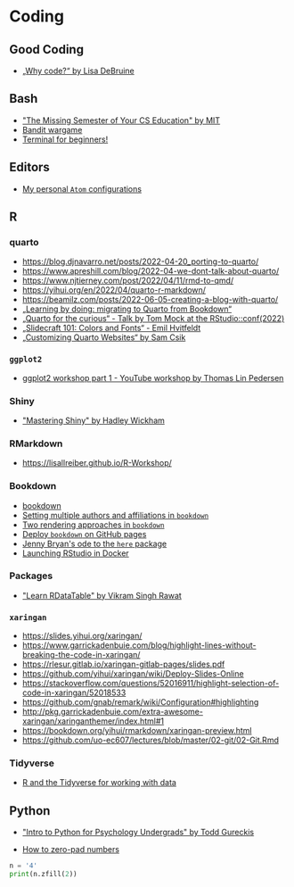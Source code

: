 # Coding

## Good Coding

- [„Why code?“ by Lisa DeBruine](https://debruine.github.io/why-code/)

## Bash

- ["The Missing Semester of Your CS Education" by MIT](https://missing.csail.mit.edu/)
- [Bandit wargame](https://overthewire.org/wargames/bandit/)
- [Terminal for beginners!](https://medium.com/@grace.m.nolan/terminal-for-beginners-e492ba10902a)

## Editors

- [My personal `Atom` configurations](https://lennartwittkuhn.com/.atom/)

## R

### quarto

- https://blog.djnavarro.net/posts/2022-04-20_porting-to-quarto/
- https://www.apreshill.com/blog/2022-04-we-dont-talk-about-quarto/
- https://www.njtierney.com/post/2022/04/11/rmd-to-qmd/
- https://yihui.org/en/2022/04/quarto-r-markdown/
- https://beamilz.com/posts/2022-06-05-creating-a-blog-with-quarto/
- [„Learning by doing: migrating to Quarto from Bookdown“](https://www.openscapes.org/blog/2022/07/21/quarto-migrate/)
- [„Quarto for the curious“ - Talk by Tom Mock at the RStudio::conf(2022)](https://rstudioconf2022.sched.com/event/11iZa/quarto-for-the-curious)
- [„Slidecraft 101: Colors and Fonts“ - Emil Hvitfeldt](https://www.emilhvitfeldt.com/post/slidecraft-colors-fonts/)
- [„Customizing Quarto Websites“ by Sam Csik](https://ucsb-meds.github.io/customizing-quarto-websites/#/title-slide)

### `ggplot2`

- [ggplot2 workshop part 1 - YouTube workshop by Thomas Lin Pedersen](https://www.youtube.com/watch?v=h29g21z0a68&feature=youtu.be)

### Shiny

- ["Mastering Shiny" by Hadley Wickham](https://mastering-shiny.org/)

### RMarkdown

- https://lisallreiber.github.io/R-Workshop/

### Bookdown

- [bookdown](https://bookdown.org/yihui/bookdown/)
- [Setting multiple authors and affiliations in `bookdown`](https://bookdown.org/yihui/rmarkdown-cookbook/multiple-authors.html)
- [Two rendering approaches in `bookdown`](https://bookdown.org/yihui/bookdown/new-session.html)
- [Deploy `bookdown` on GitHub pages](https://bookdown.org/yihui/bookdown/github.html)
- [Jenny Bryan's ode to the `here` package](https://github.com/jennybc/here_here)
- [Launching RStudio in Docker](https://ropenscilabs.github.io/r-docker-tutorial/02-Launching-Docker.html)

### Packages

- ["Learn RDataTable" by Vikram Singh Rawat](https://bookdown.org/content/2746/)

### `xaringan`

- https://slides.yihui.org/xaringan/
- https://www.garrickadenbuie.com/blog/highlight-lines-without-breaking-the-code-in-xaringan/
- https://rlesur.gitlab.io/xaringan-gitlab-pages/slides.pdf
- https://github.com/yihui/xaringan/wiki/Deploy-Slides-Online
- https://stackoverflow.com/questions/52016911/highlight-selection-of-code-in-xaringan/52018533
- https://github.com/gnab/remark/wiki/Configuration#highlighting
- http://pkg.garrickadenbuie.com/extra-awesome-xaringan/xaringanthemer/index.html#1
- https://bookdown.org/yihui/rmarkdown/xaringan-preview.html
- https://github.com/uo-ec607/lectures/blob/master/02-git/02-Git.Rmd

### Tidyverse

- [R and the Tidyverse for working with data](https://carpentries-incubator.github.io/r-tidyverse-4-datasets/)

## Python

- ["Intro to Python for Psychology Undergrads" by Todd Gureckis](https://vimeo.com/510538674)


- [How to zero-pad numbers](https://stackoverflow.com/a/339013)

```python
n = '4'
print(n.zfill(2))
```
